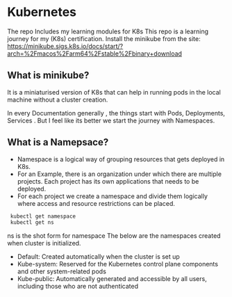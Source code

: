 # Kubernetes
The repo Includes my learning modules for K8s
This repo is a learning journey for my  (K8s) certification. 
Install the minikube from the site:
 https://minikube.sigs.k8s.io/docs/start/?arch=%2Fmacos%2Farm64%2Fstable%2Fbinary+download

 ## What is minikube?
 It is a miniaturised version of K8s that can help in running pods in the local machine without a cluster creation.

 In every Documentation generally , the things start with Pods, Deployments, Services . But I feel like its better we start the journey with Namespaces.
 ## What is a Namepsace?
- Namespace is a logical way of grouping resources that gets deployed in K8s. 
- For an Example, there is an organization under which there are multiple projects. Each project has its own applications that needs to be deployed.
- For each project we create a namespace and divide them logically where access and resource restrictions can be placed.
``` sh
 kubectl get namespace
 kubectl get ns
 ```
 ns is the shot form for namespace
 The below are the namespaces created when cluster is initialized.
- Default: Created automatically when the cluster is set up 
- Kube-system: Reserved for the Kubernetes control plane components and other system-related pods 
- Kube-public: Automatically generated and accessible by all users, including those who are not authenticated

